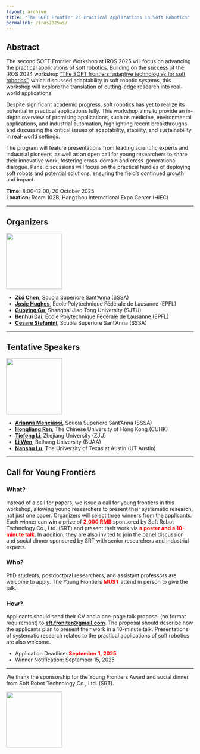```yaml
---
layout: archive
title: "The SOFT Frontier 2: Practical Applications in Soft Robotics"
permalink: /iros2025ws/
---
```


## Abstract

The second SOFT Frontier Workshop at IROS 2025 will focus on advancing the practical applications of soft robotics. Building on the success of the IROS 2024 workshop [“The SOFT frontiers: adaptive technologies for soft robotics”](https://sites.google.com/view/sft-front/iros-2024), which discussed adaptability in soft robotic systems, this workshop will explore the translation of cutting-edge research into real-world applications. 

Despite significant academic progress, soft robotics has yet to realize its potential in practical applications fully. This workshop aims to provide an in-depth overview of promising applications, such as medicine, environmental applications, and industrial automation, highlighting recent breakthroughs and discussing the critical issues of adaptability, stability, and sustainability in real-world settings. 

The program will feature presentations from leading scientific experts and industrial pioneers, as well as an open call for young researchers to share their innovative work, fostering cross-domain and cross-generational dialogue. Panel discussions will focus on the practical hurdles of deploying soft robots and potential solutions, ensuring the field’s continued growth and impact. 

**Time:** 8:00-12:00, 20 October 2025  
**Location:** Room 102B, Hangzhou International Expo Center (HIEC)

---

## Organizers

<img src="{{ site.url }}/images/IROS2025ws/organizers.png" height = "150">

- [**Zixi Chen**](https://zixichen007115.github.io/), Scuola Superiore Sant’Anna (SSSA)
- [**Josie Hughes**](https://people.epfl.ch/josie.hughes?lang=en), École Polytechnique Fédérale de Lausanne (EPFL)
- [**Guoying Gu**](https://softrobotics.sjtu.edu.cn/), Shanghai Jiao Tong University (SJTU)
- [**Benhui Dai**](https://sites.google.com/view/benhui-dai/about), École Polytechnique Fédérale de Lausanne (EPFL)
- [**Cesare Stefanini**](https://www.santannapisa.it/it/cesare-stefanini), Scuola Superiore Sant’Anna (SSSA)

---

## Tentative Speakers

<img src="{{ site.url }}/images/IROS2025ws/speakers.png" height = "150">

- [**Arianna Menciassi**](https://www.santannapisa.it/it/arianna-menciassi), Scuola Superiore Sant’Anna (SSSA)
- [**Hongliang Ren**](https://www.ee.cuhk.edu.hk/en-gb/people/academic-staff/professors/prof-ren-hongliang), The Chinese University of Hong Kong (CUHK)
- [**Tiefeng Li**](https://person.zju.edu.cn/en/tiefengli), Zhejiang University (ZJU)
- [**Li Wen**](https://softrobotics.buaa.edu.cn/), Beihang University (BUAA)
- [**Nanshu Lu**](https://www.ae.utexas.edu/people/faculty/faculty-directory/lu), The University of Texas at Austin (UT Austin)

---

## Call for Young Frontiers

### What?
Instead of a call for papers, we issue a call for young frontiers in this workshop, allowing young researchers to present their systematic research, not just one paper. Organizers will select three winners from the applicants. Each winner can win a prize of <span style="color:red;">**2,000 RMB**</span> sponsored by Soft Robot Technology Co., Ltd. (SRT) and present their work via <span style="color:red;">**a poster and a 10-minute talk**</span>. In addition, they are also invited to join the panel discussion and social dinner sponsored by SRT with senior researchers and industrial experts.

### Who?
PhD students, postdoctoral researchers, and assistant professors are welcome to apply. The Young Frontiers <span style="color:red;">**MUST**</span> attend in person to give the talk.

### How?
Applicants should send their CV and a one-page talk proposal (no format requirement) to **[sft.froniter@gmail.com](mailto:sft.froniter@gmail.com)**. The proposal should describe how the applicants plan to present their work in a 10-minute talk. Presentations of systematic research related to the practical applications of soft robotics are also welcome.

- Application Deadline: <span style="color:red;">**September 1, 2025**</span>  
- Winner Notification: September 15, 2025

---

We thank the sponsorship for the Young Frontiers Award and social dinner from Soft Robot Technology Co., Ltd. (SRT).

<img src="{{ site.url }}/images/IROS2025ws/logos_woTC.png" height = "150">

